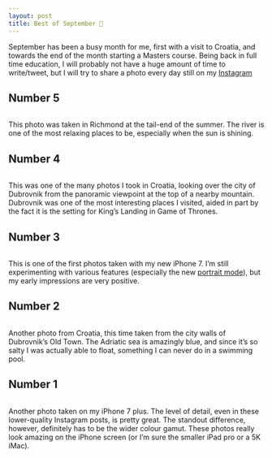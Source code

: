 ```yaml
---
layout: post
title: Best of September 🍁
---
```



September has been a busy month for me, first with a visit to Croatia, and towards the end of the month starting a Masters course. Being back in full time education, I will probably not have a huge amount of time to write/tweet, but I will try to share a photo every day still on my [Instagram](http://Instagram.com/humanboring)

## Number 5

![]()

This photo was taken in Richmond at the tail-end of the summer. The river is one of the most relaxing places to be, especially when the sun is shining.

## Number 4

![]()

This was one of the many photos I took in Croatia, looking over the city of Dubrovnik from the panoramic viewpoint at the top of a nearby mountain. Dubrovnik was one of the most interesting places I visited, aided in part by the fact it is the setting for King’s Landing in Game of Thrones.

## Number 3

![]()

This is one of the first photos taken with my new iPhone 7\. I’m still experimenting with various features (especially the new [portrait mode](https://techcrunch.com/2016/09/21/hands-on-with-the-iphone-7-plus-crazy-new-portrait-mode/)), but my early impressions are very positive.

## Number 2

![]()

Another photo from Croatia, this time taken from the city walls of Dubrovnik’s Old Town. The Adriatic sea is amazingly blue, and since it’s so salty I was actually able to float, something I can never do in a swimming pool.

## Number 1

![]()

Another photo taken on my iPhone 7 plus. The level of detail, even in these lower-quality Instagram posts, is pretty great. The standout difference, however, definitely has to be the wider colour gamut. These photos really look amazing on the iPhone screen (or I’m sure the smaller iPad pro or a 5K iMac).
